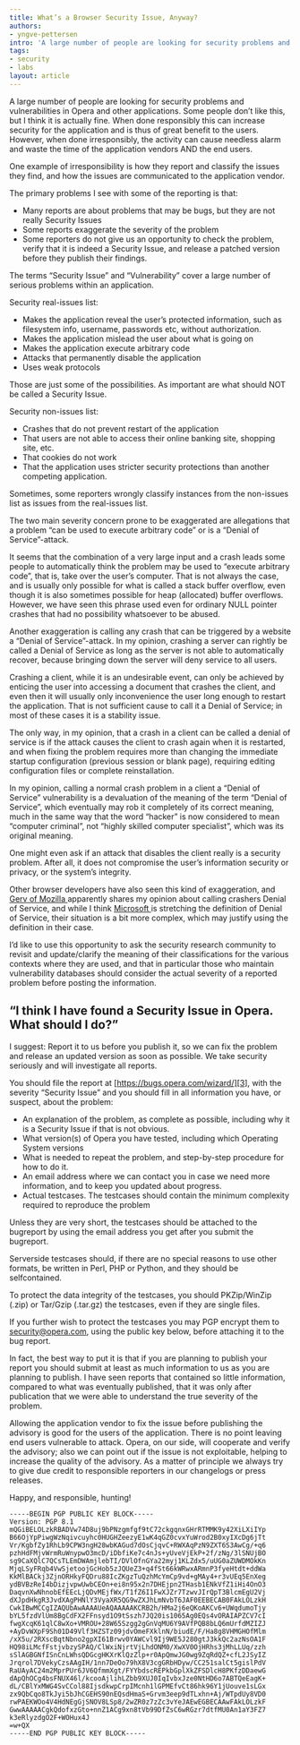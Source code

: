 ```yaml
---
title: What’s a Browser Security Issue, Anyway?
authors:
- yngve-pettersen
intro: 'A large number of people are looking for security problems and vulnerabilities in Opera and other applications. Some people don’t like this, but I think it is actually fine. When done responsibly this can increase security for the application and is thus of great benefit to the users. However, when done irresponsibly, the activity can cause needless alarm and waste the time of the application vendors AND the end users.'
tags:
- security
- labs
layout: article
---
```


A large number of people are looking for security problems and vulnerabilities in Opera and other applications. Some people don’t like this, but I think it is actually fine. When done responsibly this can increase security for the application and is thus of great benefit to the users. However, when done irresponsibly, the activity can cause needless alarm and waste the time of the application vendors AND the end users.

One example of irresponsibility is how they report and classify the issues they find, and how the issues are communicated to the application vendor.

The primary problems I see with some of the reporting is that:

- Many reports are about problems that may be bugs, but they are not really Security Issues
- Some reports exaggerate the severity of the problem
- Some reporters do not give us an opportunity to check the problem, verify that it is indeed a Security Issue, and release a patched version before they publish their findings.

The terms “Security Issue” and “Vulnerability” cover a large number of serious problems within an application.

Security real-issues list:

- Makes the application reveal the user’s protected information, such as filesystem info, username, passwords etc, without authorization.
- Makes the application mislead the user about what is going on
- Makes the application execute arbitrary code
- Attacks that permanently disable the application
- Uses weak protocols

Those are just some of the possibilities. As important are what should NOT be called a Security Issue.

Security non-issues list:

- Crashes that do not prevent restart of the application
- That users are not able to access their online banking site, shopping site, etc.
- That cookies do not work
- That the application uses stricter security protections than another competing application.

Sometimes, some reporters wrongly classify instances from the non-issues list as issues from the real-issues list.

The two main severity concern prone to be exaggerated are allegations that a problem “can be used to execute arbitrary code” or is a “Denial of Service”-attack.

It seems that the combination of a very large input and a crash leads some people to automatically think the problem may be used to “execute arbitrary code”, that is, take over the user’s computer. That is not always the case, and is usually only possible for what is called a stack buffer overflow, even though it is also sometimes possible for heap (allocated) buffer overflows. However, we have seen this phrase used even for ordinary NULL pointer crashes that had no possibility whatsoever to be abused.

Another exaggeration is calling any crash that can be triggered by a website a “Denial of Service”-attack. In my opinion, crashing a server can rightly be called a Denial of Service as long as the server is not able to automatically recover, because bringing down the server will deny service to all users.

Crashing a client, while it is an undesirable event, can only be achieved by enticing the user into accessing a document that crashes the client, and even then it will usually only inconvenience the user long enough to restart the application. That is not sufficient cause to call it a Denial of Service; in most of these cases it is a stability issue.

The only way, in my opinion, that a crash in a client can be called a denial of service is if the attack causes the client to crash again when it is restarted, and when fixing the problem requires more than changing the immediate startup configuration (previous session or blank page), requiring editing configuration files or complete reinstallation.

In my opinion, calling a normal crash problem in a client a “Denial of Service” vulnerability is a devaluation of the meaning of the term “Denial of Service”, which eventually may rob it completely of its correct meaning, much in the same way that the word “hacker” is now considered to mean “computer criminal”, not “highly skilled computer specialist”, which was its original meaning.

One might even ask if an attack that disables the client really is a security problem. After all, it does not compromise the user’s information security or privacy, or the system’s integrity.

Other browser developers have also seen this kind of exaggeration, and [ Gerv of Mozilla ][1] apparently shares my opinion about calling crashers Denial of Service, and while I think [ Microsoft ][2] is stretching the definition of Denial of Service, their situation is a bit more complex, which may justify using the definition in their case.

[1]: http://weblogs.mozillazine.org/gerv/archives/2005/10/the_price_of_fa.html
[2]: http://blogs.msdn.com/ie/archive/2005/02/08/369119.aspx

I’d like to use this opportunity to ask the security research community to revisit and update/clarify the meaning of their classifications for the various contexts where they are used, and that in particular those who maintain vulnerability databases should consider the actual severity of a reported problem before posting the information.

## “I think I have found a Security Issue in Opera. What should I do?”

I suggest: Report it to us before you publish it, so we can fix the problem and release an updated version as soon as possible. We take security seriously and will investigate all reports.

You should file the report at [https://bugs.opera.com/wizard/][3], with the severity “Security Issue” and you should fill in all information you have, or suspect, about the problem:

[3]: https://bugs.opera.com/wizard/

- An explanation of the problem, as complete as possible, including why it is a Security Issue if that is not obvious.
- What version(s) of Opera you have tested, including which Operating System versions
- What is needed to repeat the problem, and step-by-step procedure for how to do it.
- An email address where we can contact you in case we need more information, and to keep you updated about progress.
- Actual testcases. The testcases should contain the minimum complexity required to reproduce the problem

Unless they are very short, the testcases should be attached to the bugreport by using the email address you get after you submit the bugreport.

Serverside testcases should, if there are no special reasons to use other formats, be written in Perl, PHP or Python, and they should be selfcontained.

To protect the data integrity of the testcases, you should PKZip/WinZip (.zip) or Tar/Gzip (.tar.gz) the testcases, even if they are single files.

If you further wish to protect the testcases you may PGP encrypt them to <a href="mailto:security@opera.com">security@opera.com</a>, using the public key below, before attaching it to the bug report.

In fact, the best way to put it is that if you are planning to publish your report you should submit at least as much information to us as you are planning to publish. I have seen reports that contained so little information, compared to what was eventually published, that it was only after publication that we were able to understand the true severity of the problem.

Allowing the application vendor to fix the issue before publishing the advisory is good for the users of the application. There is no point leaving end users vulnerable to attack. Opera, on our side, will cooperate and verify the advisory; also we can point out if the issue is not exploitable, helping to increase the quality of the advisory. As a matter of principle we always try to give due credit to responsible reporters in our changelogs or press releases.

Happy, and responsible, hunting!

	-----BEGIN PGP PUBLIC KEY BLOCK-----
	Version: PGP 8.1
	mQGiBELOLzkRBADVw74D8uj9bPNzgmfgf9tC72ckgqnxGHrRTMMK9y42XiLXiIYp
	B66OjYpPiwgWzNqivcuyhc0HUGHZeezyE1wK4qGZ0cvxYuWrod2B0xyIXcDg6jTt
	Vr/KgbfZy1RhLb9CPW3ngH28wbKAGud7dOsCjqvC+RWXAqPzN9ZXT6S3AwCg/+q6
	pzhHdFMjvWrmRuWnypwO3mcD/iDbfiKe7c4nJs+yUveVjEkP+2f/zNg/3lSNUjBO
	sg9CaXQlC7QCsTLEmDWAmjlebTI/DVlOfnGYa22myj1KLZdx5/uUG0aZUWDMOkKn
	MjqLSyFRqb4VwSjetoojGcHob5zJQUeZ3+q4fSt66kWRwxARmnP3fyeHtdt+ddWa
	KkMlBACkj3ZjnORHkyFQDru88IcZKgzTuQzhMcYmCp9vd+gMAy4+r3vUEq5EnXeg
	ydBVBzReI4bDizjvpwUwbCEOn+ei8n95x2n7DHEjpn2THasb1ENkVfZ1iHi4OnO3
	DaqvnXwNhnobEfEEcLjQDvMEjfWx/T1fZ6I1FwXJZr7TzwvJIrQpT3BlcmEgU2Vj
	dXJpdHkgR3JvdXAgPHNlY3VyaXR5QG9wZXJhLmNvbT6JAF0EEBECAB0FAkLOLzkH
	CwkIBwMCCgIZAQUbAwAAAAUeAQAAAAAKCRB2h/HMa2j6eQKoAKCv6+UWqdumoTjy
	bYL5fzdVlUm8BgCdFX2FFnsyd1O9tSszh7JQ20is1065Ag0EQs4vORAIAPZCV7cI
	fwgXcqK61qlC8wXo+VMROU+28W65Szgg2gGnVqMU6Y9AVfPQB8bLQ6mUrfdMZIZJ
	+AyDvWXpF9Sh01D49Vlf3HZSTz09jdvOmeFXklnN/biudE/F/Ha8g8VHMGHOfMlm
	/xX5u/2RXscBqtNbno2gpXI61Brwv0YAWCvl9Ij9WE5J280gtJ3kkQc2azNsOA1F
	HQ98iLMcfFstjvbzySPAQ/ClWxiNjrtVjLhdONM0/XwXV0OjHRhs3jMhLLUq/zzh
	sSlAGBGNfISnCnLWhsQDGcgHKXrKlQzZlp+r0ApQmwJG0wg9ZqRdQZ+cfL2JSyIZ
	Jrqrol7DVekyCzsAAgIH/1nn7DeOo79hX8V3cgGRbHDyw/CC251salCt5gislPdV
	RaUAyAC24m2MprPUr6JV6QfmmXgt/FYYbdscREPkbGplXkZFSDlcH8PKfzDDaewG
	dApQhOCg4bsFNUX46l/kcooAjlihLZbb9XUJ0IqIvbxJze0NtHD6o7ABTQeEagK+
	dL/CBlYxMWG4SvCCol88IjsdkwpCrpIMcnh1lGPMEfvCt86hk96Y1jUouve1sLGx
	zx9QbCqo8TkJyi5bJhCGEHS90nEQsdHmaS+Grvm3eep9dTLxhn+Aj/WTpdUy8VD0
	rwPAEKWOo4V4HdNEgGjSNOV8LSp8/2wZR0z7zZc3vYeJAEwEGBECAAwFAkLOLzkF
	GwwAAAAACgkQdofxzGto+nnZ1ACg9xn8tVb99DfZsC6wRGzr7dtfMU0An1aY3FZ7
	k3eRlyzdgO2F+WOHux4J
	=w+QX
	-----END PGP PUBLIC KEY BLOCK-----

